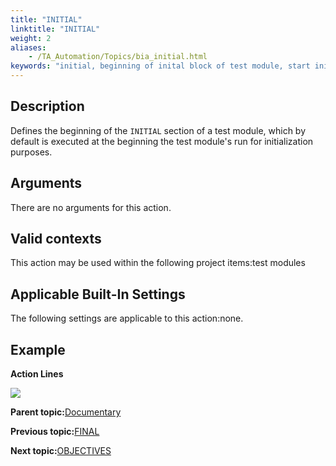 ```yaml
--- 
title: "INITIAL"
linktitle: "INITIAL"
weight: 2
aliases: 
    - /TA_Automation/Topics/bia_initial.html
keywords: "initial, beginning of inital block of test module, start initial block of test module, beginning of initial section of test module"
---
```


## Description

Defines the beginning of the `INITIAL` section of a test module, which by default is executed at the beginning the test module's run for initialization purposes.

## Arguments

There are no arguments for this action.

## Valid contexts

This action may be used within the following project items:test modules

## Applicable Built-In Settings

The following settings are applicable to this action:none.

## Example

**Action Lines**

![](/images//Images/bia_initial_pgm.png)

**Parent topic:**[Documentary](/TA_Automation/Topics/bia_Documentary.html)

**Previous topic:**[FINAL](/TA_Automation/Topics/bia_final.html)

**Next topic:**[OBJECTIVES](/TA_Automation/Topics/bia_objectives.html)

